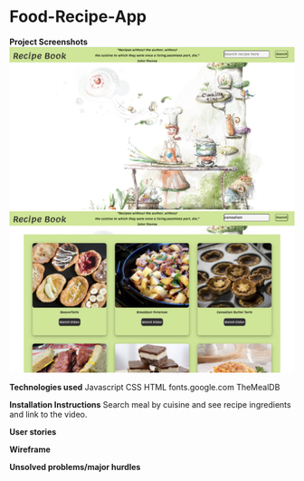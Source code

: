 # Food-Recipe-App


**Project Screenshots**
![Default page of Food Recipe App](images/RecipeBookDefaultPage.png)
![Recipe Book Search Resault Page](images/RecipeBookSearchResultPage.png)

**Technologies used**
Javascript
CSS
HTML
fonts.google.com
TheMealDB

**Installation Instructions**
Search meal by cuisine and see recipe ingredients and link to the video. 

**User stories**


**Wireframe**


**Unsolved problems/major hurdles**
